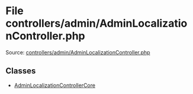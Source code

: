 File controllers/admin/AdminLocalizationController.php
=========

Source: [controllers/admin/AdminLocalizationController.php](https://github.com/PrestaShop/PrestaShop/blob/1.6.0.8/controllers/admin/AdminLocalizationController.php)


Classes
-------

* [AdminLocalizationControllerCore](class.AdminLocalizationControllerCore.md)

